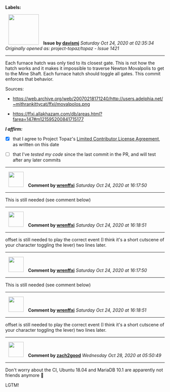 **Labels:**



<a href="https://github.com/davismj"><img src="https://avatars2.githubusercontent.com/u/3845823?v=4" width="96" height="96" hspace="10"></img></a> **Issue by [davismj](https://github.com/davismj)**
_Saturday Oct 24, 2020 at 02:35:34_
_Originally opened as: project-topaz/topaz - Issue 1421_

----

Each furnace hatch was only tied to its closest gate. This is not how the hatch works and it makes it impossible to traverse Newton Movalpolis to get to the Mine Shaft. Each furnace hatch should toggle all gates. This commit enforces that behavior.

Sources:
- https://web.archive.org/web/20070218171240/http://users.adelphia.net/~mithrankittycat/ffxi/movalpolos.png
- https://ffxi.allakhazam.com/db/areas.html?farea=147#m121595200841715177

<!-- place 'x' mark between square [] brackets to affirm: -->
**_I affirm:_**
- [x] that I agree to Project Topaz's [Limited Contributor License Agreement](http://project-topaz.com/blob/release/CONTRIBUTOR_AGREEMENT.md), as written on this date
- [ ] that I've _tested my code_ since the last commit in the PR, and will test after any later commits




----
<a href="https://github.com/wrenffxi"><img src="https://avatars1.githubusercontent.com/u/21246949?v=4" width="48" height="48" hspace="10"></img></a> **Comment by [wrenffxi](https://github.com/wrenffxi)**
_Saturday Oct 24, 2020 at 16:17:50_

----

This is still needed (see comment below)


----
<a href="https://github.com/wrenffxi"><img src="https://avatars1.githubusercontent.com/u/21246949?v=4" width="48" height="48" hspace="10"></img></a> **Comment by [wrenffxi](https://github.com/wrenffxi)**
_Saturday Oct 24, 2020 at 16:18:51_

----

offset is still needed to play the correct event (I think it's a short cutscene of your character toggling the lever) two lines later.


----
<a href="https://github.com/wrenffxi"><img src="https://avatars1.githubusercontent.com/u/21246949?v=4" width="48" height="48" hspace="10"></img></a> **Comment by [wrenffxi](https://github.com/wrenffxi)**
_Saturday Oct 24, 2020 at 16:17:50_

----

This is still needed (see comment below)


----
<a href="https://github.com/wrenffxi"><img src="https://avatars1.githubusercontent.com/u/21246949?v=4" width="48" height="48" hspace="10"></img></a> **Comment by [wrenffxi](https://github.com/wrenffxi)**
_Saturday Oct 24, 2020 at 16:18:51_

----

offset is still needed to play the correct event (I think it's a short cutscene of your character toggling the lever) two lines later.


----
<a href="https://github.com/zach2good"><img src="https://avatars3.githubusercontent.com/u/1389729?v=4" width="48" height="48" hspace="10"></img></a> **Comment by [zach2good](https://github.com/zach2good)**
_Wednesday Oct 28, 2020 at 05:50:49_

----

Don't worry about the CI, Ubuntu 18.04 and MariaDB 10.1 are apparently not friends anymore 🤷 

LGTM!

